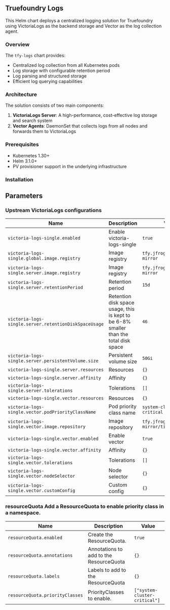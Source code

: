 ## Truefoundry Logs 
This Helm chart deploys a centralized logging solution for Truefoundry using VictoriaLogs as the backend storage and Vector as the log collection agent.

### Overview

The `tfy-logs` chart provides:

- Centralized log collection from all Kubernetes pods
- Log storage with configurable retention period
- Log parsing and structured storage
- Efficient log querying capabilities

### Architecture

The solution consists of two main components:

1. **VictoriaLogs Server**: A high-performance, cost-effective log storage and search system
2. **Vector Agents**: DaemonSet that collects logs from all nodes and forwards them to VictoriaLogs

### Prerequisites

- Kubernetes 1.30+
- Helm 3.1.0+
- PV provisioner support in the underlying infrastructure

### Installation

## Parameters

### Upstream VictoriaLogs configurations

| Name                                                  | Description                                                                           | Value                                     |
| ----------------------------------------------------- | ------------------------------------------------------------------------------------- | ----------------------------------------- |
| `victoria-logs-single.enabled`                        | Enable victoria-logs-single                                                           | `true`                                    |
| `victoria-logs-single.global.image.registry`          | Image registry                                                                        | `tfy.jfrog.io/tfy-mirror`                 |
| `victoria-logs-single.server.image.registry`          | Image registry                                                                        | `tfy.jfrog.io/tfy-mirror`                 |
| `victoria-logs-single.server.retentionPeriod`         | Retention period                                                                      | `15d`                                     |
| `victoria-logs-single.server.retentionDiskSpaceUsage` | Retention disk space usage, this is kept to be 6-8% smaller than the total disk space | `46`                                      |
| `victoria-logs-single.server.persistentVolume.size`   | Persistent volume size                                                                | `50Gi`                                    |
| `victoria-logs-single.server.resources`               | Resources                                                                             | `{}`                                      |
| `victoria-logs-single.server.affinity`                | Affinity                                                                              | `{}`                                      |
| `victoria-logs-single.server.tolerations`             | Tolerations                                                                           | `[]`                                      |
| `victoria-logs-single.vector.resources`               | Resources                                                                             | `{}`                                      |
| `victoria-logs-single.vector.podPriorityClassName`    | Pod priority class name                                                               | `system-cluster-critical`                 |
| `victoria-logs-single.vector.image.repository`        | Image repository                                                                      | `tfy.jfrog.io/tfy-mirror/timberio/vector` |
| `victoria-logs-single.vector.enabled`                 | Enable vector                                                                         | `true`                                    |
| `victoria-logs-single.vector.affinity`                | Affinity                                                                              | `{}`                                      |
| `victoria-logs-single.vector.tolerations`             | Tolerations                                                                           | `[]`                                      |
| `victoria-logs-single.vector.nodeSelector`            | Node selector                                                                         | `{}`                                      |
| `victoria-logs-single.vector.customConfig`            | Custom config                                                                         | `{}`                                      |

### resourceQuota Add a ResourceQuota to enable priority class in a namespace.

| Name                            | Description                             | Value                         |
| ------------------------------- | --------------------------------------- | ----------------------------- |
| `resourceQuota.enabled`         | Create the ResourceQuota.               | `true`                        |
| `resourceQuota.annotations`     | Annotations to add to the ResourceQuota | `{}`                          |
| `resourceQuota.labels`          | Labels to add to the ResourceQuota      | `{}`                          |
| `resourceQuota.priorityClasses` | PriorityClasses to enable.              | `["system-cluster-critical"]` |
